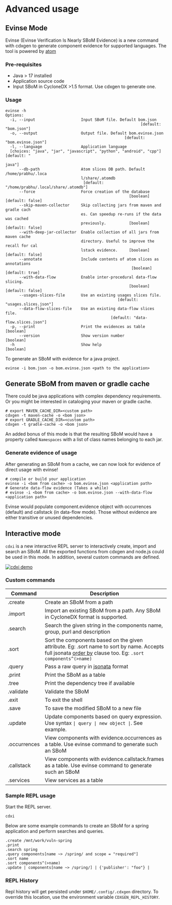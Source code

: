 # Advanced usage

## Evinse Mode

Evinse (Evinse Verification Is Nearly SBoM Evidence) is a new command with cdxgen to generate component evidence for supported languages. The tool is powered by [atom](https://github.com/AppThreat/atom)

### Pre-requisites

- Java > 17 installed
- Application source code
- Input SBoM in CycloneDX >1.5 format. Use cdxgen to generate one.

### Usage

```shell
evinse -h
Options:
  -i, --input                    Input SBoM file. Default bom.json
                                                           [default: "bom.json"]
  -o, --output                   Output file. Default bom.evinse.json
                                                    [default: "bom.evinse.json"]
  -l, --language                 Application language
  [choices: "java", "jar", "javascript", "python", "android", "cpp"] [default: "
                                                                          java"]
      --db-path                  Atom slices DB path. Default /home/prabhu/.loca
                                 l/share/.atomdb
                                  [default: "/home/prabhu/.local/share/.atomdb"]
      --force                    Force creation of the database
                                                      [boolean] [default: false]
      --skip-maven-collector     Skip collecting jars from maven and gradle cach
                                 es. Can speedup re-runs if the data was cached
                                 previously.          [boolean] [default: false]
      --with-deep-jar-collector  Enable collection of all jars from maven cache
                                 directory. Useful to improve the recall for cal
                                 lstack evidence.     [boolean] [default: false]
      --annotate                 Include contents of atom slices as annotations
                                                       [boolean] [default: true]
      --with-data-flow           Enable inter-procedural data-flow slicing.
                                                      [boolean] [default: false]
      --usages-slices-file       Use an existing usages slices file.
                                                 [default: "usages.slices.json"]
      --data-flow-slices-file    Use an existing data-flow slices file.
                                              [default: "data-flow.slices.json"]
  -p, --print                    Print the evidences as table          [boolean]
      --version                  Show version number                   [boolean]
  -h                             Show help                             [boolean]
```

To generate an SBoM with evidence for a java project.

```shell
evinse -i bom.json -o bom.evinse.json <path to the application>
```

## Generate SBoM from maven or gradle cache

There could be java applications with complex dependency requirements. Or you might be interested in cataloging your maven or gradle cache.

```shell
# export MAVEN_CACHE_DIR=<custom path>
cdxgen -t maven-cache -o <bom json>
# export GRADLE_CACHE_DIR=<custom path>
cdxgen -t gradle-cache -o <bom json>
```

An added bonus of this mode is that the resulting SBoM would have a property called `Namespaces` with a list of class names belonging to each jar.

### Generate evidence of usage

After generating an SBoM from a cache, we can now look for evidence of direct usage with evinse!

```shell
# compile or build your application
evinse -i <bom from cache> -o bom.evinse.json <application path>
# Generate data-flow evidence (Takes a while)
# evinse -i <bom from cache> -o bom.evinse.json --with-data-flow <application path>
```

Evinse would populate component.evidence object with occurrences (default) and callstack (in data-flow mode). Those without evidence are either transitive or unused dependencies.

## Interactive mode

`cdxi` is a new interactive REPL server to interactively create, import and search an SBoM. All the exported functions from cdxgen and node.js could be used in this mode. In addition, several custom commands are defined.

[![cdxi demo](https://asciinema.org/a/602361.svg)](https://asciinema.org/a/602361)

### Custom commands

| Command      | Description                                                                                                                                                                                                    |
| ------------ | -------------------------------------------------------------------------------------------------------------------------------------------------------------------------------------------------------------- |
| .create      | Create an SBoM from a path                                                                                                                                                                                     |
| .import      | Import an existing SBoM from a path. Any SBoM in CycloneDX format is supported.                                                                                                                                |
| .search      | Search the given string in the components name, group, purl and description                                                                                                                                    |
| .sort        | Sort the components based on the given attribute. Eg: .sort name to sort by name. Accepts full jsonata [order by](http://docs.jsonata.org/path-operators#order-by-) clause too. Eg: `.sort components^(>name)` |
| .query       | Pass a raw query in [jsonata](http://docs.jsonata.org/) format                                                                                                                                                 |
| .print       | Print the SBoM as a table                                                                                                                                                                                      |
| .tree        | Print the dependency tree if available                                                                                                                                                                         |
| .validate    | Validate the SBoM                                                                                                                                                                                              |
| .exit        | To exit the shell                                                                                                                                                                                              |
| .save        | To save the modified SBoM to a new file                                                                                                                                                                        |
| .update      | Update components based on query expression. Use syntax `\| query \| new object \|`. See example.                                                                                                              |
| .occurrences | View components with evidence.occurrences as a table. Use evinse command to generate such an SBoM                                                                                                              |
| .callstack   | View components with evidence.callstack.frames as a table. Use evinse command to generate such an SBoM                                                                                                         |
| .services    | View services as a table                                                                                                                                                                                       |

### Sample REPL usage

Start the REPL server.

```shell
cdxi
```

Below are some example commands to create an SBoM for a spring application and perform searches and queries.

```
.create /mnt/work/vuln-spring
.print
.search spring
.query components[name ~> /spring/ and scope = "required"]
.sort name
.sort components^(>name)
.update | components[name ~> /spring/] | {'publisher': "foo"} |
```

### REPL History

Repl history will get persisted under `$HOME/.config/.cdxgen` directory. To override this location, use the environment variable `CDXGEN_REPL_HISTORY`.
